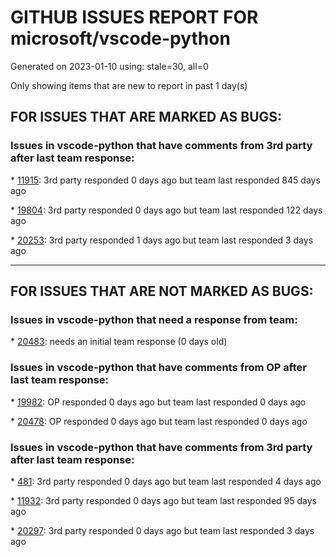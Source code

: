 
# GITHUB ISSUES REPORT FOR microsoft/vscode-python


Generated on 2023-01-10 using: stale=30, all=0


Only showing items that are new to report in past 1 day(s)


## FOR ISSUES THAT ARE MARKED AS BUGS:


### Issues in vscode-python that have comments from 3rd party after last team response:


\* [11915](https://github.com/microsoft/vscode-python/issues/11915 "launch envFile cannot use the variable ${fileDirname}"): 3rd party responded 0 days ago but team last responded 845 days ago

\* [19804](https://github.com/microsoft/vscode-python/issues/19804 "unexpected situation while processing a pytest node during test discovery"): 3rd party responded 0 days ago but team last responded 122 days ago

\* [20253](https://github.com/microsoft/vscode-python/issues/20253 "With Python 3.11.0, PyInt_FromLong not found is spammed in terminal"): 3rd party responded 1 days ago but team last responded 3 days ago

---

## FOR ISSUES THAT ARE NOT MARKED AS BUGS:


### Issues in vscode-python that need a response from team:


\* [20483](https://github.com/microsoft/vscode-python/issues/20483 "Attach to an external terminal for code execution"): needs an initial team response (0 days old)

### Issues in vscode-python that have comments from OP after last team response:


\* [19982](https://github.com/microsoft/vscode-python/issues/19982 "Jupyter extension breaks code folding in ordinary python files"): OP responded 0 days ago but team last responded 0 days ago

\* [20478](https://github.com/microsoft/vscode-python/issues/20478 "short cut of ”Run selection/line in python terminal' doesn't work"): OP responded 0 days ago but team last responded 0 days ago

### Issues in vscode-python that have comments from 3rd party after last team response:


\* [481](https://github.com/microsoft/vscode-python/issues/481 "Improve auto-indentation behaviour"): 3rd party responded 0 days ago but team last responded 4 days ago

\* [11932](https://github.com/microsoft/vscode-python/issues/11932 "Add &quot;Run Tests&quot; to launch.json"): 3rd party responded 0 days ago but team last responded 95 days ago

\* [20297](https://github.com/microsoft/vscode-python/issues/20297 "&quot;Create environment&quot; error message isn't helpful"): 3rd party responded 0 days ago but team last responded 3 days ago
